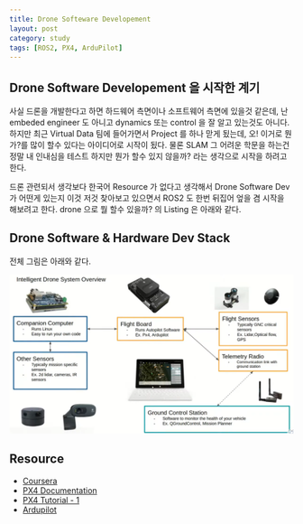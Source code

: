 ```yaml
---
title: Drone Softeware Developement
layout: post
category: study
tags: [ROS2, PX4, ArduPilot]
---
```


## Drone Software Developement 을 시작한 계기
사실 드론을 개발한다고 하면 하드웨어 측면이나 소프트웨어 측면에 있을것 같은데, 난 embeded engineer 도 아니고 dynamics 또는 control 을 잘 알고 있는것도 아니다. 하지만 최근 Virtual Data 팀에 들어가면서 Project 를 하나 맏게 됬는데, 오! 이거로 뭔가?를 많이 할수 있다는 아이디어로 시작이 됬다. 물론 SLAM 그 어려운 학문을 하는건 정말 내 인내심을 테스트 하지만 뭔가 할수 있지 않을까? 라는 생각으로 시작을 하려고 한다. 

드론 관련되서 생각보다 한국어 Resource 가 없다고 생각해서 Drone Software Dev 가 어떤게 있는지 이것 저것 찾아보고 있으면서 ROS2 도 한번 뒤집어 엎을 겸 시작을 해보려고 한다. drone 으로 뭘 할수 있을까? 의 Listing 은 아래와 같다.


## Drone Software & Hardware Dev Stack
전체 그림은 아래와 같다. 

![Drone Software & Hardware Developer](../../../assets/img/photo/1-15-2024/dronedevstack.png)

## Resource
* [Coursera]()
* [PX4 Documentation](https://docs.px4.io/main/en/getting_started/)
* [PX4 Tutorial - 1](https://www.youtube.com/playlist?list=PLy9nLDKxDN683GqAiJ4IVLquYBod_2oA6)
* [Ardupilot]()